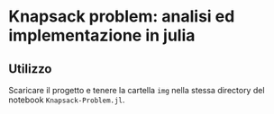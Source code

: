 # Knapsack problem: analisi ed implementazione in julia

## Utilizzo

Scaricare il progetto e tenere la cartella `img` nella stessa directory del notebook `Knapsack-Problem.jl`.
